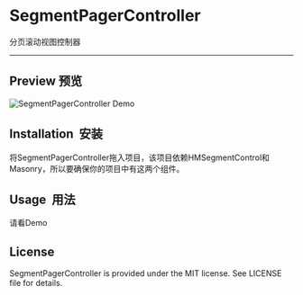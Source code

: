 # SegmentPagerController

分页滚动视图控制器

---- 


Preview  预览
---- 
![SegmentPagerController Demo][image-1]

## Installation &nbsp;安装
将SegmentPagerController拖入项目，该项目依赖HMSegmentControl和Masonry，所以要确保你的项目中有这两个组件。
## Usage &nbsp;用法
请看Demo

## License
SegmentPagerController is provided under the MIT license. See LICENSE file for details.

[image-1]:	https://github.com/wangcy90/SegmentPagerController/blob/master/Preview/DemoPreview.gif